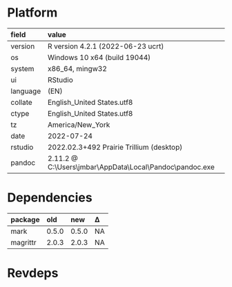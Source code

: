 # Platform

|field    |value                                                   |
|:--------|:-------------------------------------------------------|
|version  |R version 4.2.1 (2022-06-23 ucrt)                       |
|os       |Windows 10 x64 (build 19044)                            |
|system   |x86_64, mingw32                                         |
|ui       |RStudio                                                 |
|language |(EN)                                                    |
|collate  |English_United States.utf8                              |
|ctype    |English_United States.utf8                              |
|tz       |America/New_York                                        |
|date     |2022-07-24                                              |
|rstudio  |2022.02.3+492 Prairie Trillium (desktop)                |
|pandoc   |2.11.2 @ C:\Users\jmbar\AppData\Local\Pandoc\pandoc.exe |

# Dependencies

|package  |old   |new   |Δ  |
|:--------|:-----|:-----|:--|
|mark     |0.5.0 |0.5.0 |NA |
|magrittr |2.0.3 |2.0.3 |NA |

# Revdeps

